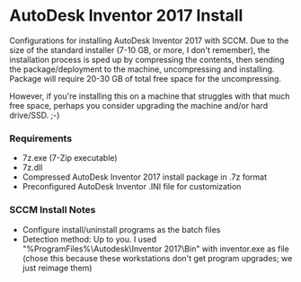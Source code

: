 # AutoDesk Inventor 2017 Install

Configurations for installing AutoDesk Inventor 2017 with SCCM. Due to the size of the standard installer (7-10 GB, or more, I don't remember), the installation process is sped up by compressing the contents, then sending the package/deployment to the machine, uncompressing and installing. Package will require 20-30 GB of total free space for the uncompressing. 

However, if you're installing this on a machine that struggles with that much free space, perhaps you consider upgrading the machine and/or hard drive/SSD. ;-)

### Requirements
- 7z.exe (7-Zip executable)
- 7z.dll
- Compressed AutoDesk Inventor 2017 install package in .7z format
- Preconfigured AutoDesk Inventor .INI file for customization

### SCCM Install Notes
- Configure install/uninstall programs as the batch files
- Detection method: Up to you. I used "%ProgramFiles%\Autodesk\Inventor 2017\Bin" with inventor.exe as file (chose this because these workstations don't get program upgrades; we just reimage them)

